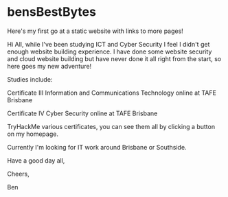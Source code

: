 # bensBestBytes

Here's my first go at a static website with links to more pages!


Hi All, while I've been studying ICT and Cyber Security I feel I didn't get enough website building experience.
I have done some website security and cloud website building but have never done it all right from the start, so here goes my new adventure!


Studies include:

Certificate III Information and Communications Technology online at TAFE Brisbane

Certificate IV Cyber Security online at TAFE Brisbane

TryHackMe various certificates, you can see them all by clicking a button on my homepage.


Currently I'm looking for IT work around Brisbane or Southside.


Have a good day all,

Cheers,

Ben
